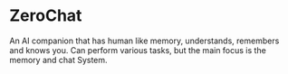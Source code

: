 # ZeroChat
An AI companion that has human like memory, understands, remembers and knows you. Can perform various tasks, but the main focus is the memory and chat System.
